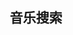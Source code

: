
<div class="flx_row row_ctr">
  <h2 class="text-center">音乐搜索</h2>
</div>

<div id="player_app" class="flx_row row_ctr">
    <div id="aplayer"></div>
</div>
<div>
    <div class="flx_row row_spb">
        <div></div>
        <div class="flx_row row_spb">
            <input type="text" ref="searchText" class="bdr_gry bdr_rds"></input>
            <span style="width:5px"></span>
            <button @click="search_music()" class="bdr_gry bdr_rds">搜索</button>
            <span style="width:5px"></span>
            <button @click="music_delete()" class="bdr_gry bdr_rds">删除</button>
        </div>
        <div></div>
    </div>
    <div class="" v-for="(item, index) in song_list" :key="item.id">
        <div style="padding:5px"></div>
        <div class="flx_row rbs_100 row_spb">
            <div class=""></div>
            <div class="flx_row flx_cel row_spb yas_ctr" style="width:80%">
                <span ><img :src="item.cover" class="h40 w40"></img></span> 
                <span class="" >{{ item.song }}</span> 
                <span class="">{{ item.all_sgr }}</span> 
                <button @click="click_song(item.id)" style="align-self: center;">点歌</button>
            </div>
            <div class=""></div>
        </div>
        <div style=""></div>
    </div>
</div>

<style>

.h20{
    height:20px;
}
.h40{
    height:40px;
}
.w40{
    width:40px;
}
.w20{
    width:20px;
}
.z04{
    z-index: 4;
}
.row_spb{
    justify-content: space-between
}
.cel_50{
    flex:0 0 50%
}
.cel_20{
    flex:0 0 20%
}
.slf_ctr{
    align-self: center;
}
.cel_ctr{
    align-items: center;
}
.row_rit{
    justify-content: right; 
}
.row_lft{
    justify-content: flex-start; 
}
.row_ctr{
    justify-content: center; 
}
.yas_ctr{
    align-items: center;
}
.bdr_grn{
    border:1px solid #00FF00;
}
.bdr_gry{
    border:1px solid gray;
}
.bdr_rds{
    border-radius:5px;
}
.rbs_100{
    flex-basis: 100%;
}
.flx_row{
    display:flex;
    flex-direction: row;
}
.flx_wrp{
    flex-wrap: wrap;
}
.flx_col{
    display:flex;
    flex-basis: 100%;
    flex-direction: column;
}
.flx_cel{
    border-radius: 16px;
    transition: transform 0.2s, box-shadow 0.2s;
    border:1px solid gray; 
    padding: 16px;
}

#player_app {
  width: 100%;
  height: 100%;
  padding: 50px;
  #aplayer {
    width: 480px; 
  }
}
</style>



<script setup>
import {ref, onMounted } from 'vue';
import axios from 'axios';
import './APlayer.min.css';

var searchText = ref(null);

var song_list = ref(null);
function search_music(){
    var search_text = encodeURIComponent(searchText.value.value);
    if(search_text == null){
        return;
    }
    axios.get(`https://api.vkeys.cn/v2/music/tencent?word=${search_text}`).then((res) => {
        song_list.value = res.data.data;
        song_list.value.map(song=>{
            var sgr_names = song.singer_list.map(sgr=>{
                return sgr.name
            });
            song.all_sgr = sgr_names.join(",");
        });
    })
}


var audio_arr = [];
var audio_inf =  {
    fixed: false, // 不开启吸底模式
    listFolded: true, // 折叠歌曲列表
    autoplay: true, // 开启自动播放
    preload: "auto", // 自动预加载歌曲
    loop: "all", // 播放循环模式、all全部循环 one单曲循环 none只播放一次
    order: "list", //  播放模式，list列表播放, random随机播放
};

var ply = null;

function click_song(id){
    axios.get(`https://api.vkeys.cn/v2/music/tencent?id=${id}`).then((res) => {
        var song_info = res.data.data;
        //location.replace(song_info.url);
        //location.href = song_info.url;
        var sgr_names = song_info.singer_list.map(sgr=>{
            return sgr.name;
        });
        var sgrs = sgr_names.join(",");
        ply.list.add([{
            name: `${song_info.song}`, 
            artist: sgrs, 
            url: `${song_info.url}`,
        }]);
        
    })
}

var ply = ref(null);
var cur_ind = -1;

onMounted(() => {
    if (typeof window !== 'undefined') {
        import("aplayer").then((obj)=>{
            var APlayer = obj.default;
            ply = new APlayer({
                container: document.getElementById("aplayer"),
                audio: audio_arr, // 音乐信息
                ...audio_inf, // 其他配置信息
            });
            ply.on("listswitch", function(e){
                cur_ind = e.index;
            });
        }).catch(e=>{
            console.log(e);
        })
    }
    
    
})
function music_delete(ind){
    if(cur_ind == -1){
        return;
    }
    ply.list.remove(cur_ind);
    if(cur_ind >=ply.list.length){
        cur_ind = ply.list.length-1;
        ply.list.switch(cur_ind);
    }
}
</script>
